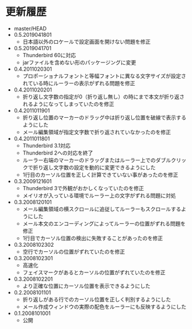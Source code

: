 # 更新履歴

 - master/HEAD
 - 0.5.2019041801
   * 日本語以外のロケールで設定画面を開けない問題を修正
 - 0.5.2019041701
   * Thunderbird 60に対応
   * jarファイルを含めない形のパッケージングに変更
 - 0.4.2011020301
   * プロポーショナルフォントと等幅フォントに異なる文字サイズが設定されている時にルーラーの表示がずれる問題を修正
 - 0.4.2011020201
   * 折り返し文字数の指定が0（折り返し無し）の時にまで本文が折り返されるようになってしまっていたのを修正
 - 0.4.2011011901
   * 折り返し位置のマーカーのドラッグ中は折り返し位置を破線で表示するようにした
   * メール編集領域が指定文字数で折り返されていなかったのを修正
 - 0.4.2011011801
   * Thunderbird 3.1対応
   * Thunderbird 2への対応を終了
   * ルーラー右端のマーカーのドラッグまたはルーラー上でのダブルクリックで折り返し文字数の設定を動的に変更できるようにした
   * 1行目のカーソル位置を正しく計算できていない事があったのを修正
 - 0.3.2009121601
   * Thunderbird 3で外観がおかしくなっていたのを修正
   * メイリオが入っている環境でルーラー上の文字がずれる問題に対処
 - 0.3.2008120101
   * メール編集領域の横スクロールに追従してルーラーもスクロールするようにした
   * メール本文のエンコーディングによってルーラーの位置がずれる問題を修正
   * 1行目でカーソル位置の検出に失敗することがあったのを修正
 - 0.3.2008102302
   * 空行でカーソルの位置がずれていたのを修正
 - 0.3.2008102301
   * 高速化
   * フェイスマークがあるとカーソルの位置がずれていたのを修正
 - 0.3.2008102201
   * より正確な位置にカーソル位置を表示できるようにした
 - 0.2.2008101101
   * 折り返しがある行でのカーソル位置を正しく判別するようにした
   * メール作成ウィンドウの実際の配色をルーラーにも反映するようにした
 - 0.1.2008101001
   * 公開
